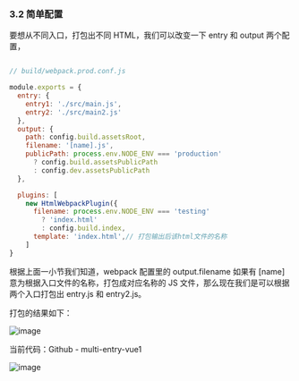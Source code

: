 ### 3.2 简单配置
要想从不同入口，打包出不同 HTML，我们可以改变一下 entry 和 output 两个配置，
```javascript

// build/webpack.prod.conf.js

module.exports = {
  entry: {
    entry1: './src/main.js',
    entry2: './src/main2.js'
  },
  output: {
    path: config.build.assetsRoot,
    filename: '[name].js',
    publicPath: process.env.NODE_ENV === 'production'
      ? config.build.assetsPublicPath
      : config.dev.assetsPublicPath
  },

  plugins: [
    new HtmlWebpackPlugin({
      filename: process.env.NODE_ENV === 'testing'
        ? 'index.html'
        : config.build.index,
      template: 'index.html',// 打包输出后该html文件的名称
    ]
}
```
根据上面一小节我们知道，webpack 配置里的 output.filename 如果有 [name] 意为根据入口文件的名称，打包成对应名称的 JS 文件，那么现在我们是可以根据两个入口打包出 entry.js 和 entry2.js。

打包的结果如下：

![image](https://github.com/zjoney/Webpack_multi_entry_configuration/blob/entry-vue3/images/1.png)

当前代码：Github - multi-entry-vue1

![image](https://github.com/zjoney/Webpack_multi_entry_configuration/blob/entry-vue3/images/4.gif)
